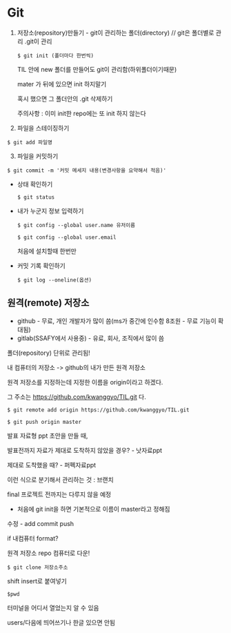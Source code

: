 # Git

1. 저장소(repository)만들기  - git이 관리하는 폴더(directory) // git은 폴더별로 관리 .git이 관리

   ```shell
   $ git init (폴더마다 한번씩)
   ```

   TIL 안에 new 폴더를 만들어도 git이 관리함(하위폴더이기때문)

   mater 가 뒤에 있으면 init 하지말기

   혹시 했으면 그 폴더안의 .git 삭제하기

   주의사항 : 이미 init한 repo에는 또 init 하지 않는다

2.  파일을 스테이징하기

   ```shell
   $ git add 파일명
   ```

3.  파일을 커밋하기

   ```shell
   $ git commit -m '커밋 메세지 내용(변경사항을 요약해서 적음)'
   ```

- 상태 확인하기

  ```shell
  $ git status
  ```

- 내가 누군지 정보 입력하기

  ```shell
  $ git config --global user.name 유저이름
  
  $ git config --global user.email
  ```

  처음에 설치할때 한번만

- 커밋 기록 확인하기

  ```shell
  $ git log --oneline(옵션)
  ```

## 원격(remote) 저장소

- github - 무료, 개인 개발자가 많이 씀(ms가 중간에 인수함 8조원 - 무료 기능이 확대됨)
- gitlab(SSAFY에서 사용중) - 유료, 회사, 조직에서 많이 씀

폴더(repository) 단위로 관리됨!

내 컴퓨터의 저장소 -> github의 내가 만든 원격 저장소

원격 저장소를 지정하는데 지정한 이름을 origin이라고 하겠다.

그 주소는 https://github.com/kwanggyo/TIL.git 다.

```shell
$ git remote add origin https://github.com/kwanggyo/TIL.git
```



```shell
$ git push origin master
```



발표 자료형 ppt 초안을 만들 때,

발표전까지 자료가 제대로 도착하지 않았을 경우? - 낫자료ppt

제대로 도착했을 때? - 퍼펙자료ppt

이런 식으로 분기해서 관리하는 것 : 브랜치

final 프로젝트 전까지는 다루지 않을 예정



- 처음에 git init을 하면 기본적으로 이름이 master라고 정해짐



수정 - add commit push

if 내컴퓨터 format?

원격 저장소 repo 컴퓨터로 다운!

```shell
$ git clone 저장소주소
```

shift insert로 붙여넣기



```shell
$pwd
```

터미널을 어디서 열었는지 알 수 있음

users/다음에 띄어쓰기나 한글 있으면 안됨



